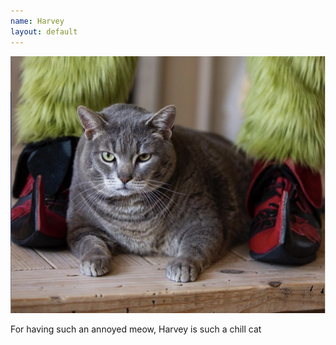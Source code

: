 ```yaml
---
name: Harvey
layout: default
---
```


![Picture of Harvey](/assets/harvey.png)

For having such an annoyed meow, Harvey is such a chill cat
